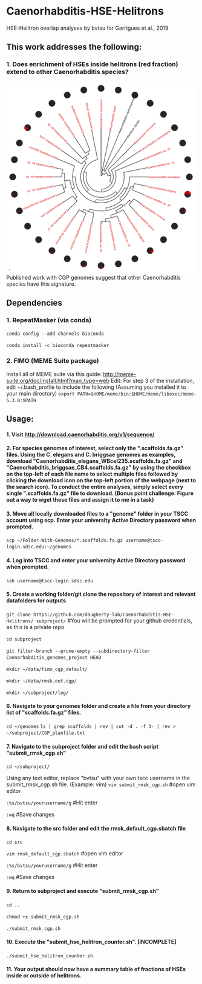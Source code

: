 # Caenorhabditis-HSE-Helitrons
HSE-Helitron overlap analyses by bvtsu for Garrigues et al., 2019

## This work addresses the following:
### 1. Does enrichment of HSEs inside helitrons (red fraction) extend to other Caenorhabditis species?

![HSE-Helitrons-in-CGP-genomes](CGP_black_red.png)
Published work with CGP genomes suggest that other Caenorhabditis species have this signature.

## Dependencies
### 1. RepeatMasker (via conda)
```conda config --add channels bioconda```

```conda install -c bioconda repeatmasker```

### 2. FIMO (MEME Suite package)
Install all of MEME suite via this guide: http://meme-suite.org/doc/install.html?man_type=web
Edit: For step 3 of the installation, edit ~/.bash_profile to include the following (Assuming you installed it to your main directory)
```export PATH=$HOME/meme/bin:$HOME/meme/libexec/meme-5.3.0:$PATH```

## Usage:
#### 1. Visit http://download.caenorhabditis.org/v1/sequence/
#### 2. For species genomes of interest, select only the ".scaffolds.fa.gz" files.  Using the C. elegans and C. briggsae genomes as examples, download "Caenorhabditis_elegans_WBcel235.scaffolds.fa.gz" and "Caenorhabditis_briggsae_CB4.scaffolds.fa.gz" by using the checkbox on the top-left of each file name to select multiple files followed by clicking the download icon on the top-left portion of the webpage (next to the search icon). To conduct the entire analyses, simply select every single ".scaffolds.fa.gz" file to download. (Bonus point challenge: Figure out a way to wget these files and assign it to me in a task)
#### 3. Move all locally downloaded files to a "genome" folder in your TSCC account using scp. Enter your university Active Directory password when prompted.
```scp ~/Folder-With-Genomes/*.scaffolds.fa.gz username@tscc-login.sdsc.edu:~/genomes```
#### 4. Log into TSCC and enter your university Active Directory password when prompted.
```ssh username@tscc-login.sdsc.edu```
#### 5. Create a working folder/git clone the repository of interest and relevant datafolders for outputs

```git clone https://github.com/daugherty-lab/Caenorhabditis-HSE-Helitrons/ subproject/```
#You will be prompted for your github credentials, as this is a private repo

```cd subproject```

```git filter-branch --prune-empty --subdirectory-filter Caenorhabditis_genomes_project HEAD```

```mkdir ~/data/fimo_cgp_default/```

```mkdir ~/data/rmsk.out.cgp/```

```mkdir ~/subproject/log/```
#### 6. Navigate to your genomes folder and create a file from your directory list of "scaffolds.fa.gz" files.
```cd ~/genomes```
```ls | grep scaffolds | rev | cut -d . -f 3- | rev > ~/subproject/CGP_planfile.txt```

#### 7. Navigate to the subproject folder and edit the bash script "submit_rmsk_cgp.sh"
```cd ~/subproject/```

Using any text editor, replace "bvtsu" with your own tscc username in the submit_rmsk_cgp.sh file. (Example: vim)
```vim submit_rmsk_cgp.sh``` #open vim editor

```:%s/bvtsu/yourusername/g``` #Hit enter

```:wq``` #Save changes

#### 8. Navigate to the src folder and edit the rmsk_default_cgp.sbatch file
```cd src```

```vim rmsk_default_cgp.sbatch``` #open vim editor

```:%s/bvtsu/yourusername/g``` #Hit enter

```:wq``` #Save changes

#### 9. Return to subproject and execute "submit_rmsk_cgp.sh"
```cd ..```

```chmod +x submit_rmsk_cgp.sh```

```./submit_rmsk_cgp.sh``` 

#### 10. Execute the "submit_hse_helitron_counter.sh". [INCOMPLETE]
```./submit_hse_helitron_counter.sh``` 

#### 11. Your output should now have a summary table of fractions of HSEs inside or outside of helitrons.
